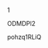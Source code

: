 1
































































ODMDPl2
































pohzq1RLiQ
